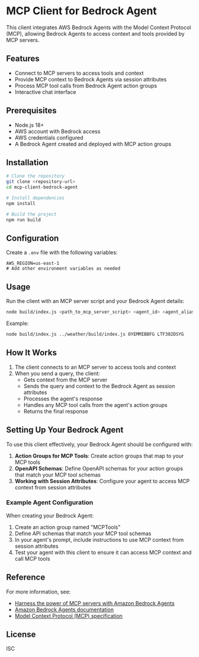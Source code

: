 # MCP Client for Bedrock Agent

This client integrates AWS Bedrock Agents with the Model Context Protocol (MCP), allowing Bedrock Agents to access context and tools provided by MCP servers.

## Features

- Connect to MCP servers to access tools and context
- Provide MCP context to Bedrock Agents via session attributes
- Process MCP tool calls from Bedrock Agent action groups
- Interactive chat interface

## Prerequisites

- Node.js 18+
- AWS account with Bedrock access
- AWS credentials configured
- A Bedrock Agent created and deployed with MCP action groups

## Installation

```bash
# Clone the repository
git clone <repository-url>
cd mcp-client-bedrock-agent

# Install dependencies
npm install

# Build the project
npm run build
```

## Configuration

Create a `.env` file with the following variables:

```
AWS_REGION=us-east-1
# Add other environment variables as needed
```

## Usage

Run the client with an MCP server script and your Bedrock Agent details:

```bash
node build/index.js <path_to_mcp_server_script> <agent_id> <agent_alias_id>
```

Example:

```bash
node build/index.js ../weather/build/index.js OYEMMIBBFG LTF302DSYG
```

## How It Works

1. The client connects to an MCP server to access tools and context
2. When you send a query, the client:
   - Gets context from the MCP server
   - Sends the query and context to the Bedrock Agent as session attributes
   - Processes the agent's response
   - Handles any MCP tool calls from the agent's action groups
   - Returns the final response

## Setting Up Your Bedrock Agent

To use this client effectively, your Bedrock Agent should be configured with:

1. **Action Groups for MCP Tools**: Create action groups that map to your MCP tools
2. **OpenAPI Schemas**: Define OpenAPI schemas for your action groups that match your MCP tool schemas
3. **Working with Session Attributes**: Configure your agent to access MCP context from session attributes

### Example Agent Configuration

When creating your Bedrock Agent:

1. Create an action group named "MCPTools"
2. Define API schemas that match your MCP tool schemas
3. In your agent's prompt, include instructions to use MCP context from session attributes
4. Test your agent with this client to ensure it can access MCP context and call MCP tools

## Reference

For more information, see:
- [Harness the power of MCP servers with Amazon Bedrock Agents](https://aws.amazon.com/blogs/machine-learning/harness-the-power-of-mcp-servers-with-amazon-bedrock-agents/)
- [Amazon Bedrock Agents documentation](https://docs.aws.amazon.com/bedrock/latest/userguide/agents.html)
- [Model Context Protocol (MCP) specification](https://github.com/model-context-protocol/mcp)

## License

ISC
